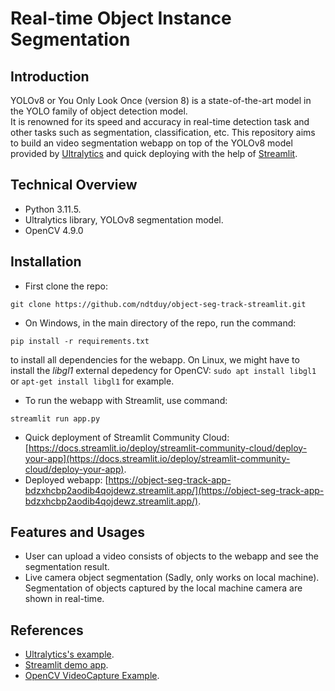 # Real-time Object Instance Segmentation
## Introduction
YOLOv8 or You Only Look Once (version 8) is a state-of-the-art model in the YOLO family of object detection model.\
It is renowned for its speed and accuracy in real-time detection task and other tasks such as segmentation, classification, etc.
This repository aims to build an video segmentation webapp on top of the YOLOv8 model provided by [Ultralytics](https://docs.ultralytics.com/) and quick deploying with the help of [Streamlit](https://streamlit.io/).
## Technical Overview
+ Python 3.11.5.
+ Ultralytics library, YOLOv8 segmentation model.
+ OpenCV 4.9.0
## Installation
+ First clone the repo:
```
git clone https://github.com/ndtduy/object-seg-track-streamlit.git
```
+ On Windows, in the main directory of the repo, run the command:
```
pip install -r requirements.txt
```
to install all dependencies for the webapp. On Linux, we might have to install the *libgl1* external depedency for OpenCV: ```sudo apt install libgl1``` or ```apt-get install libgl1``` for example.
+ To run the webapp with Streamlit, use command:
```
streamlit run app.py
```
+ Quick deployment of Streamlit Community Cloud: [https://docs.streamlit.io/deploy/streamlit-community-cloud/deploy-your-app](https://docs.streamlit.io/deploy/streamlit-community-cloud/deploy-your-app).
+ Deployed webapp: [https://object-seg-track-app-bdzxhcbp2aodib4qojdewz.streamlit.app/](https://object-seg-track-app-bdzxhcbp2aodib4qojdewz.streamlit.app/).
## Features and Usages
+ User can upload a video consists of objects to the webapp and see the segmentation result.
+ Live camera object segmentation (Sadly, only works on local machine). Segmentation of objects captured by the local machine camera are shown in real-time.
## References
+ [Ultralytics's example](https://docs.ultralytics.com/guides/instance-segmentation-and-tracking/).
+ [Streamlit demo app](https://github.com/streamlit/llm-examples/blob/main/Chatbot.py).
+ [OpenCV VideoCapture Example](https://www.geeksforgeeks.org/python-opencv-capture-video-from-camera/).